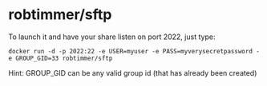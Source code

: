 # robtimmer/sftp

To launch it and have your share listen on port 2022, just type:

```
docker run -d -p 2022:22 -e USER=myuser -e PASS=myverysecretpassword -e GROUP_GID=33 robtimmer/sftp
```

Hint: GROUP_GID can be any valid group id (that has already been created)
